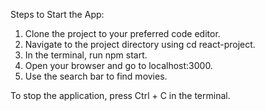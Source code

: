 Steps to Start the App:
  1. Clone the project to your preferred code editor.
  2. Navigate to the project directory using cd react-project.
  3. In the terminal, run npm start.
  4. Open your browser and go to localhost:3000.
  5. Use the search bar to find movies.

To stop the application, press Ctrl + C in the terminal.
